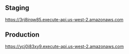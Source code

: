
## Staging

https://3rj8irqw85.execute-api.us-west-2.amazonaws.com

## Production

https://ycj0i83xy9.execute-api.us-west-2.amazonaws.com